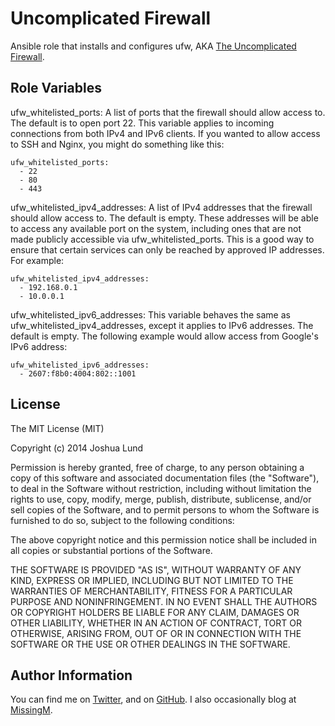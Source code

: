 Uncomplicated Firewall
========

Ansible role that installs and configures ufw, AKA [The Uncomplicated Firewall](https://launchpad.net/ufw).

Role Variables
--------------

ufw_whitelisted_ports: A list of ports that the firewall should allow access to. The default is to open port 22. This variable applies to incoming connections from both IPv4 and IPv6 clients. If you wanted to allow access to SSH and Nginx, you might do something like this:

    ufw_whitelisted_ports:
      - 22
      - 80
      - 443

ufw_whitelisted_ipv4_addresses: A list of IPv4 addresses that the firewall should allow access to. The default is empty. These addresses will be able to access any available port on the system, including ones that are not made publicly accessible via ufw_whitelisted_ports. This is a good way to ensure that certain services can only be reached by approved IP addresses. For example:

    ufw_whitelisted_ipv4_addresses:
      - 192.168.0.1
      - 10.0.0.1

ufw_whitelisted_ipv6_addresses: This variable behaves the same as ufw_whitelisted_ipv4_addresses, except it applies to IPv6 addresses. The default is empty. The following example would allow access from Google's IPv6 address:

    ufw_whitelisted_ipv6_addresses:
      - 2607:f8b0:4004:802::1001

License
-------

The MIT License (MIT)

Copyright (c) 2014 Joshua Lund

Permission is hereby granted, free of charge, to any person obtaining a copy of this software and associated documentation files (the "Software"), to deal in the Software without restriction, including without limitation the rights to use, copy, modify, merge, publish, distribute, sublicense, and/or sell copies of the Software, and to permit persons to whom the Software is furnished to do so, subject to the following conditions:

The above copyright notice and this permission notice shall be included in all copies or substantial portions of the Software.

THE SOFTWARE IS PROVIDED "AS IS", WITHOUT WARRANTY OF ANY KIND, EXPRESS OR IMPLIED, INCLUDING BUT NOT LIMITED TO THE WARRANTIES OF MERCHANTABILITY, FITNESS FOR A PARTICULAR PURPOSE AND NONINFRINGEMENT. IN NO EVENT SHALL THE AUTHORS OR COPYRIGHT HOLDERS BE LIABLE FOR ANY CLAIM, DAMAGES OR OTHER LIABILITY, WHETHER IN AN ACTION OF CONTRACT, TORT OR OTHERWISE, ARISING FROM, OUT OF OR IN CONNECTION WITH THE SOFTWARE OR THE USE OR OTHER DEALINGS IN THE SOFTWARE.

Author Information
------------------

You can find me on [Twitter](https://twitter.com/joshualund), and on [GitHub](https://github.com/jlund/). I also occasionally blog at [MissingM](http://missingm.co).
